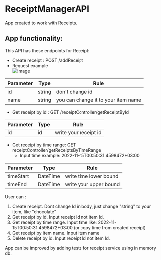 # ReceiptManagerAPI
 
App created to work with Receipts. <br>

## App functionality: <br>
 This API has these endpoints for Receipt:
  * Create receipt : POST /addReceipt<br>
   * Request example<br>
   ![image](https://user-images.githubusercontent.com/108615436/201788562-ab1afeaf-7819-49ee-8fdb-3064ed24c088.png)

 | Parameter      | Type          | Rule                               |
 | -------------  | ------------- | -----------------------------------|
 | id             | string        | don't change id                    |
 | name           | string        |you can change it to your item name |

 * Get receipt by id : GET /receiptController/getReceiptById<br>
  
 | Parameter      | Type          | Rule                               |
 | -------------  | ------------- | -----------------------------------|
 | id             | id        | write your receipt id                    |
 
  * Get receipt by time range: GET receiptController/getReceiptsByTimeRange<br>
    * Input time example:  2022-11-15T00:50:31.4598472+03:00
   
 | Parameter      | Type          | Rule                               |
 | -------------  | ------------- | -----------------------------------|
 | timeStart           | DateTime       | write time lower bound               |     
  | timeEnd            | DateTime        | write your upper bound               |     

User can :<br>
 1) Create receipt. Dont change Id in body, just change "string" to your item, like "chocolate" <br> 
 2) Get receipt by id. Input receipt Id not item Id.<br> 
 3) Get receipt by time range. Input time like: 2022-11-15T00:50:31.4598472+03:00 (or copy time from created receipt)<br> 
 4) Get receipt by item name. Input item name<br> 
 5) Delete receipt by id. Input receipt Id not item Id.<br> 

App can be improved by adding tests for receipt service using in memory db.

